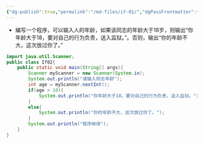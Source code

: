 ```yaml
---
{"dg-publish":true,"permalink":"/md-files/if-01/","dgPassFrontmatter":true}
---
```


- 编写一个程序，可以输入人的年龄，如果该同志的年龄大于18岁，则输出“你年龄大于18，要对自己的行为负责，送入监狱。”。否则，输出“你的年龄不大，这次放过你了。”
```java
import java.util.Scanner;
public class If02{
	public static void main(String[] args){
		Scanner myScanner = new Scanner(System.in);
		System.out.println("请输入同志年龄");
		int age = myScanner.nextInt();
		if(age > 18){
			System.out.println("你年龄大于18，要对自己的行为负责，送入监狱。");
		}
		else{
			System.out.println("你的年龄不大，这次放过你了。");
		}
		System.out.println("程序继续");
	}
}
```
